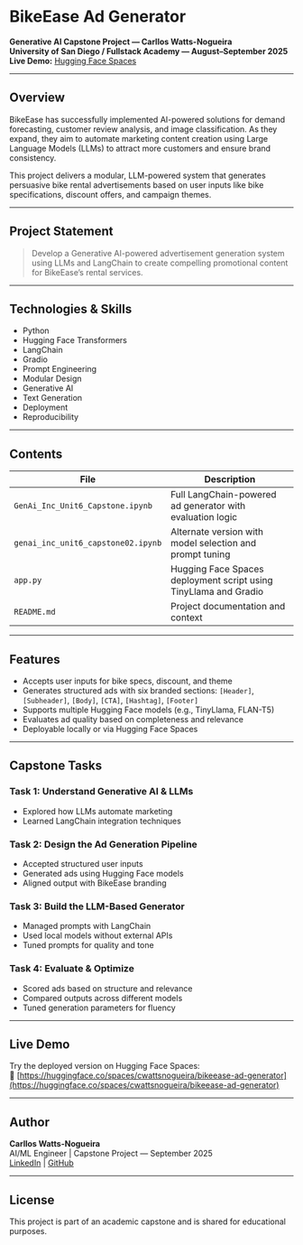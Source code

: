 #  BikeEase Ad Generator

**Generative AI Capstone Project — Carllos Watts-Nogueira**  
**University of San Diego / Fullstack Academy — August–September 2025**  
**Live Demo:** [Hugging Face Spaces](https://bit.ly/4fZUkSj)

---

##  Overview

BikeEase has successfully implemented AI-powered solutions for demand forecasting, customer review analysis, and image classification. As they expand, they aim to automate marketing content creation using Large Language Models (LLMs) to attract more customers and ensure brand consistency.

This project delivers a modular, LLM-powered system that generates persuasive bike rental advertisements based on user inputs like bike specifications, discount offers, and campaign themes.

---

##  Project Statement

> Develop a Generative AI-powered advertisement generation system using LLMs and LangChain to create compelling promotional content for BikeEase’s rental services.

---

##  Technologies & Skills

- Python
- Hugging Face Transformers
- LangChain
- Gradio
- Prompt Engineering
- Modular Design
- Generative AI
- Text Generation
- Deployment
- Reproducibility

---

##  Contents

| File | Description |
|------|-------------|
| `GenAi_Inc_Unit6_Capstone.ipynb` | Full LangChain-powered ad generator with evaluation logic |
| `genai_inc_unit6_capstone02.ipynb` | Alternate version with model selection and prompt tuning |
| `app.py` | Hugging Face Spaces deployment script using TinyLlama and Gradio |
| `README.md` | Project documentation and context |

---

##  Features

- Accepts user inputs for bike specs, discount, and theme
- Generates structured ads with six branded sections:
  `[Header]`, `[Subheader]`, `[Body]`, `[CTA]`, `[Hashtag]`, `[Footer]`
- Supports multiple Hugging Face models (e.g., TinyLlama, FLAN-T5)
- Evaluates ad quality based on completeness and relevance
- Deployable locally or via Hugging Face Spaces

---

##  Capstone Tasks

### Task 1: Understand Generative AI & LLMs
- Explored how LLMs automate marketing
- Learned LangChain integration techniques

### Task 2: Design the Ad Generation Pipeline
- Accepted structured user inputs
- Generated ads using Hugging Face models
- Aligned output with BikeEase branding

### Task 3: Build the LLM-Based Generator
- Managed prompts with LangChain
- Used local models without external APIs
- Tuned prompts for quality and tone

### Task 4: Evaluate & Optimize
- Scored ads based on structure and relevance
- Compared outputs across different models
- Tuned generation parameters for fluency

---

##  Live Demo

Try the deployed version on Hugging Face Spaces:  
🔗 [https://huggingface.co/spaces/cwattsnogueira/bikeease-ad-generator](https://huggingface.co/spaces/cwattsnogueira/bikeease-ad-generator)

---

##  Author

**Carllos Watts-Nogueira**  
AI/ML Engineer | Capstone Project — September 2025  
[LinkedIn](https://www.linkedin.com/in/cwattsnogueira) | [GitHub](https://github.com/cwattsnogueira)

---

##  License

This project is part of an academic capstone and is shared for educational purposes.
